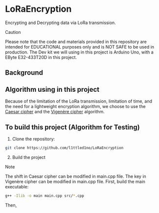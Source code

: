 # LoRaEncryption
Encrypting and Decrypting data via LoRa transmission.

> [!CAUTION]
> Please note that the code and materials provided in this repository are intended for EDUCATIONAL purposes only and is NOT SAFE to be used in production.
> The Dev kit we will using in this project is Arduino Uno, with a EByte E32-433T20D in this project.
## Background


## Algorithm using in this project 

Because of the limitation of the LoRa transmission, limitation of time, and the need for a lightweight encryption algorithm, we choose to use the [Caesar cipher](https://en.wikipedia.org/wiki/Caesar_cipher) and the [Vigenère cipher](https://en.wikipedia.org/wiki/Vigen%C3%A8re_cipher) algorithm.

## To build this project (Algorithm for Testing)

1. Clone the repository: 

```bash
git clone https://github.com/l1ttled1no/LoRaEncryption
```
2. Build the project

>[!NOTE]
> The shift in Caesar cipher can be modified in main.cpp file. 
> The key in Vigenère cipher can be modified in main.cpp file.
First, build the main executable:

```bash
g++ -Ilib -o main main.cpp src/*.cpp
```

Then, 